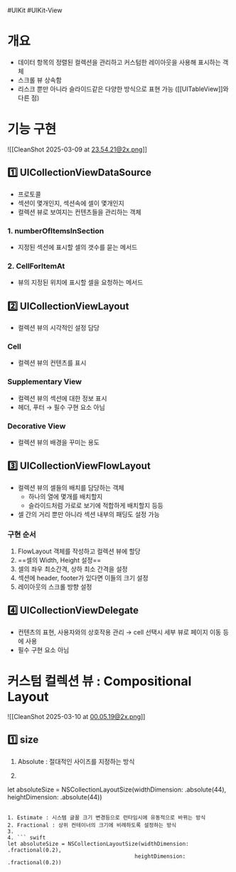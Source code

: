 #UIKit #UIKit-View 

# 개요
- 데이터 항목의 정렬된 컬렉션을 관리하고 커스텀한 레이아웃을 사용해 표시하는 객체
- 스크롤 뷰 상속함
- 리스크 뿐만 아니라 슬라이드같은 다양한 방식으로 표현 가능 ([[UITableView]]와 다른 점)

# 기능 구현

![[CleanShot 2025-03-09 at 23.54.21@2x.png]]
## 1️⃣ UICollectionViewDataSource
- 프로토콜
- 섹션이 몇개인지, 섹션속에 셀이 몇개인지
- 컬렉션 뷰로 보여지는 컨텐츠들을 관리하는 객체

### 1. numberOfItemsInSection
- 지정된 섹션에 표시할 셀의 갯수를 묻는 메서드

### 2. CellForItemAt
- 뷰의 지정된 위치에 표시할 셀을 요청하는 메서드

## 2️⃣ UICollectionViewLayout
- 컬렉션 뷰의 시각적인 설정 담당
### Cell
- 컬렉션 뷰의 컨텐츠를 표시

### Supplementary View
- 컬렉션 뷰의 섹션에 대한 정보 표시
- 헤더, 푸터 → 필수 구현 요소 아님

### Decorative View
- 컬렉션 뷰의 배경을 꾸미는 용도

## 3️⃣ UICollectionViewFlowLayout
- 컬렉션 뷰의 셀들의 배치를 담당하는 객체
	- 하나의 열에 몇개를 배치할지
	- 슬라이드처럼 가로로 보기에 적합하게 배치할지 등등
- 셀 간의 거리 뿐만 아니라 섹션 내부의 패딩도 설정 가능

### 구현 순서
1. FlowLayout 객체를 작성하고 컬렉션 뷰에 할당
2. ==셀의 Width, Height 설정==
3. 셀의 좌우 최소간격, 상하 최소 간격을 설정
4. 섹션에 header, footer가 있다면 이들의 크기 설정
5. 레이아웃의 스크롤 방향 설정

## 4️⃣ UICollectionViewDelegate
- 컨텐츠의 표현, 사용자와의 상호작용 관리 → cell 선택시 세부 뷰로 페이지 이동 등에 사용
- 필수 구현 요소 아님

# 커스텀 컬렉션 뷰 : Compositional Layout

![[CleanShot 2025-03-10 at 00.05.19@2x.png]]

## 1️⃣ size
1. Absolute : 절대적인 사이즈를 지정하는 방식
2. ``` swift
let absoluteSize = NSCollectionLayoutSize(widthDimension: .absolute(44), 
										heightDimension: .absolute(44))
```

1. Estimate : 시스템 글꼴 크기 변경등으로 런타임시에 유동적으로 바뀌는 방식
2. Fractional : 상위 컨테이너의 크기에 비례하도록 설정하는 방식
3. 
4. ``` swift
let absoluteSize = NSCollectionLayoutSize(widthDimension: .fractional(0.2), 
										heightDimension: .fractional(0.2))
```

